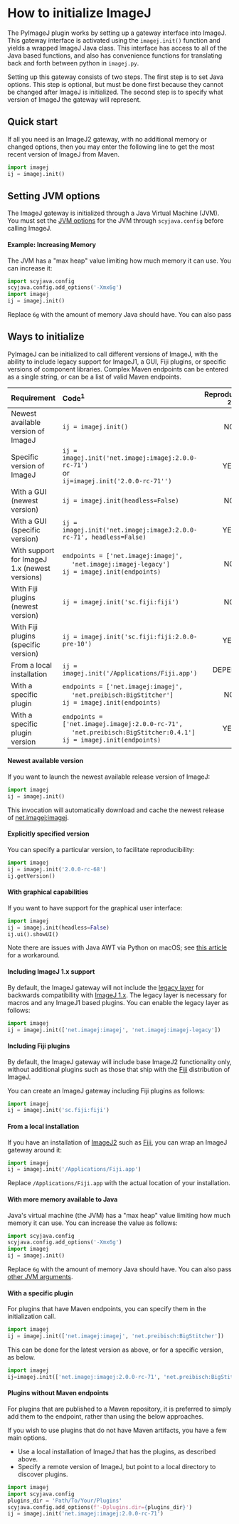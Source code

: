 # How to initialize ImageJ

The PyImageJ plugin works by setting up a gateway interface into ImageJ. This gateway interface
is activated using the `imagej.init()` function and yields a wrapped ImageJ Java class.
This interface has access to all of the Java based functions, and also has convenience functions
for translating back and forth between python in `imagej.py`.  

Setting up this gateway consists of two steps.  The first step is to set Java options.
This step is optional, but must be done first because they cannot be changed after ImageJ
is initialized.  The second step is to specify what version of ImageJ the gateway will
represent.

## Quick start

If all you need is an ImageJ2 gateway, with no additional memory or changed options, then
you may enter the following line to get the most recent version of ImageJ from Maven.

```python
import imagej
ij = imagej.init()
```


## Setting JVM options
The ImageJ gateway is initialized through a Java Virtual Machine (JVM).  You must set
the [JVM options](https://docs.oracle.com/javase/8/docs/technotes/tools/unix/java.html) 
for the JVM through `scyjava.config` before calling ImageJ.

#### Example: Increasing Memory
The JVM has a "max heap" value limiting how much
memory it can use. You can increase it:

```python
import scyjava.config
scyjava.config.add_options('-Xmx6g')
import imagej
ij = imagej.init()
```

Replace `6g` with the amount of memory Java should have. You can also pass


## Ways to initialize

PyImageJ can be initialized to call different versions of ImageJ, with the ability to include
legacy support for ImageJ1, a GUI, Fiji plugins, or specific versions of component libraries.
Complex Maven endpoints can be entered as a single string, or can be a list of valid Maven endpoints.


| Requirement                                   | Code<sup>1</sup>                                                     | Reproducible?<sup>2</sup> |
|:----------------------------------------------|:---------------------------------------------------------------------|:-------------------------:|
| Newest available version of ImageJ            | `ij = imagej.init()`                                                 | NO                        |
| Specific version of ImageJ                    | `ij = imagej.init('net.imagej:imagej:2.0.0-rc-71')` <br> or <br>  ```ij=imagej.init('2.0.0-rc-71'')```                  | YES                       |
| With a GUI (newest version)                   | `ij = imagej.init(headless=False)`                                   | NO                        |
| With a GUI (specific version)                 | `ij = imagej.init('net.imagej:imageJ:2.0.0-rc-71', headless=False)`  | YES                       |
| With support for ImageJ 1.x (newest versions) | `endpoints = ['net.imagej:imagej',` <br> &emsp; `'net.imagej:imagej-legacy']` <br> `ij = imagej.init(endpoints)`     | NO                        |
| With Fiji plugins (newest version)            | `ij = imagej.init('sc.fiji:fiji')`                                   | NO                        |
| With Fiji plugins (specific version)          | `ij = imagej.init('sc.fiji:fiji:2.0.0-pre-10')`                      | YES                       |
| From a local installation                     | `ij = imagej.init('/Applications/Fiji.app')`                         | DEPENDS                   |
| With a specific plugin                        | `endpoints = ['net.imagej:imagej',` <br> &emsp; `'net.preibisch:BigStitcher']` <br> `ij = imagej.init(endpoints)`    | NO
| With a specific plugin version                | `endpoints = ['net.imagej.imagej:2.0.0-rc-71',` <br> &emsp; `'net.preibisch:BigStitcher:0.4.1']` <br> `ij = imagej.init(endpoints)` | YES      |

#### Newest available version


If you want to launch the newest available release version of ImageJ:

```python
import imagej
ij = imagej.init()
```

This invocation will automatically download and cache the newest release of
[net.imagej:imagej](http://maven.imagej.net/#nexus-search;gav~net.imagej~imagej~~~).

#### Explicitly specified version

You can specify a particular version, to facilitate reproducibility:

```python
import imagej
ij = imagej.init('2.0.0-rc-68')
ij.getVersion()
```

#### With graphical capabilities

If you want to have support for the graphical user interface:

```python
import imagej
ij = imagej.init(headless=False)
ij.ui().showUI()
```

Note there are issues with Java AWT via Python on macOS; see
[this article](https://github.com/imglib/imglyb#awt-through-pyjnius-on-osx)
for a workaround.

#### Including ImageJ 1.x support

By default, the ImageJ gateway will not include the
[legacy layer](https://imagej.net/Legacy) for backwards compatibility with
[ImageJ 1.x](https://imagej.net/ImageJ1).  The legacy layer is necessary for macros and any
ImageJ1 based plugins.
You can enable the legacy layer as follows:

```python
import imagej
ij = imagej.init(['net.imagej:imagej', 'net.imagej:imagej-legacy'])
```

#### Including Fiji plugins

By default, the ImageJ gateway will include base ImageJ2 functionality only,
without additional plugins such as those that ship with the
[Fiji](https://fiji.sc/) distribution of ImageJ.

You can create an ImageJ gateway including Fiji plugins as follows:

```python
import imagej
ij = imagej.init('sc.fiji:fiji')
```

#### From a local installation

If you have an installation of [ImageJ2](https://imagej.net/ImageJ2)
such as [Fiji](https://fiji.sc/), you can wrap an ImageJ gateway around it:

```python
import imagej
ij = imagej.init('/Applications/Fiji.app')
```

Replace `/Applications/Fiji.app` with the actual location of your installation.

#### With more memory available to Java

Java's virtual machine (the JVM) has a "max heap" value limiting how much
memory it can use. You can increase the value as follows:

```python
import scyjava.config
scyjava.config.add_options('-Xmx6g')
import imagej
ij = imagej.init()
```

Replace `6g` with the amount of memory Java should have. You can also pass
[other JVM arguments](https://docs.oracle.com/javase/8/docs/technotes/tools/unix/java.html).

#### With a specific plugin
For plugins that have Maven endpoints, you can specify them in the initialization call. 
```python
import imagej
ij = imagej.init(['net.imagej:imagej', 'net.preibisch:BigStitcher'])
```
This can be done for the latest version as above, or for a specific version, as below.
```python
import imagej
ij=imagej.init(['net.imagej:imagej:2.0.0-rc-71', 'net.preibisch:BigStitcher:0.4.1'])
```

#### Plugins without Maven endpoints
For plugins that are published to a Maven repository, it is preferred to simply add them to the endpoint,
rather than using the below approaches.

If you wish to use plugins that do not have Maven artifacts, you have a few main options.  

* Use a local installation of ImageJ that has the plugins, as described above.
* Specify a remote version of ImageJ, but point to a local directory to discover plugins.
```python
import imagej
import scyjava.config
plugins_dir = 'Path/To/Your/Plugins'
scyjava.config.add_options(f'-Dplugins.dir={plugins_dir}')
ij = imagej.init('net.imagej:imagej:2.0.0-rc-71')
```
